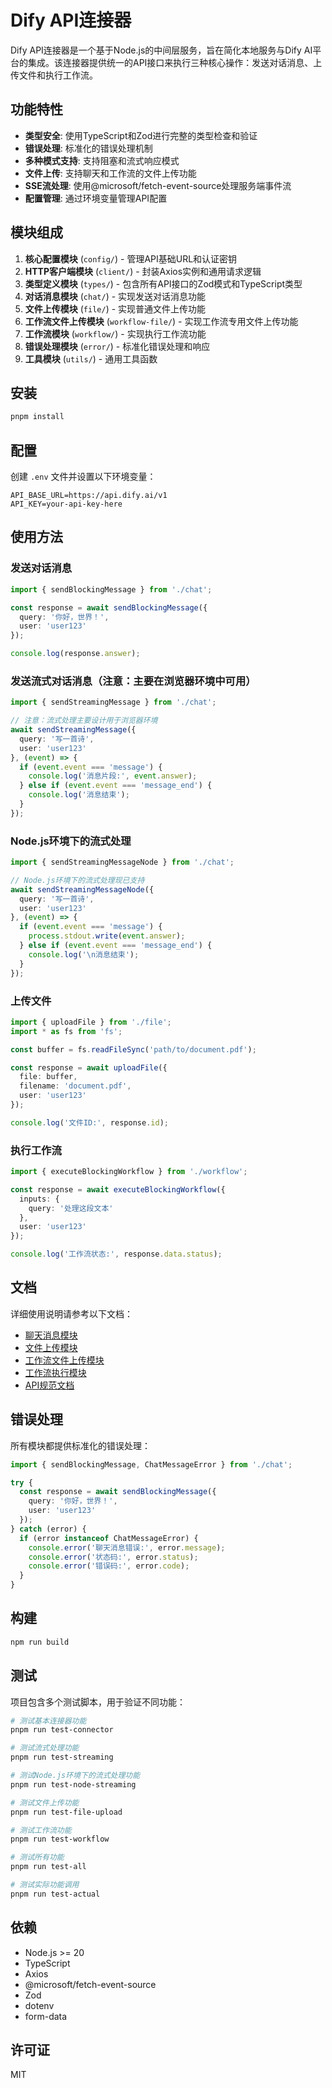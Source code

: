 # Dify API连接器

Dify API连接器是一个基于Node.js的中间层服务，旨在简化本地服务与Dify AI平台的集成。该连接器提供统一的API接口来执行三种核心操作：发送对话消息、上传文件和执行工作流。

## 功能特性

- **类型安全**: 使用TypeScript和Zod进行完整的类型检查和验证
- **错误处理**: 标准化的错误处理机制
- **多种模式支持**: 支持阻塞和流式响应模式
- **文件上传**: 支持聊天和工作流的文件上传功能
- **SSE流处理**: 使用@microsoft/fetch-event-source处理服务端事件流
- **配置管理**: 通过环境变量管理API配置

## 模块组成

1. **核心配置模块** (`config/`) - 管理API基础URL和认证密钥
2. **HTTP客户端模块** (`client/`) - 封装Axios实例和通用请求逻辑
3. **类型定义模块** (`types/`) - 包含所有API接口的Zod模式和TypeScript类型
4. **对话消息模块** (`chat/`) - 实现发送对话消息功能
5. **文件上传模块** (`file/`) - 实现普通文件上传功能
6. **工作流文件上传模块** (`workflow-file/`) - 实现工作流专用文件上传功能
7. **工作流模块** (`workflow/`) - 实现执行工作流功能
8. **错误处理模块** (`error/`) - 标准化错误处理和响应
9. **工具模块** (`utils/`) - 通用工具函数

## 安装

```bash
pnpm install
```

## 配置

创建 `.env` 文件并设置以下环境变量：

```env
API_BASE_URL=https://api.dify.ai/v1
API_KEY=your-api-key-here
```

## 使用方法

### 发送对话消息

```typescript
import { sendBlockingMessage } from './chat';

const response = await sendBlockingMessage({
  query: '你好，世界！',
  user: 'user123'
});

console.log(response.answer);
```

### 发送流式对话消息（注意：主要在浏览器环境中可用）

```typescript
import { sendStreamingMessage } from './chat';

// 注意：流式处理主要设计用于浏览器环境
await sendStreamingMessage({
  query: '写一首诗',
  user: 'user123'
}, (event) => {
  if (event.event === 'message') {
    console.log('消息片段:', event.answer);
  } else if (event.event === 'message_end') {
    console.log('消息结束');
  }
});
```

### Node.js环境下的流式处理

```typescript
import { sendStreamingMessageNode } from './chat';

// Node.js环境下的流式处理现已支持
await sendStreamingMessageNode({
  query: '写一首诗',
  user: 'user123'
}, (event) => {
  if (event.event === 'message') {
    process.stdout.write(event.answer);
  } else if (event.event === 'message_end') {
    console.log('\n消息结束');
  }
});
```

### 上传文件

```typescript
import { uploadFile } from './file';
import * as fs from 'fs';

const buffer = fs.readFileSync('path/to/document.pdf');

const response = await uploadFile({
  file: buffer,
  filename: 'document.pdf',
  user: 'user123'
});

console.log('文件ID:', response.id);
```

### 执行工作流

```typescript
import { executeBlockingWorkflow } from './workflow';

const response = await executeBlockingWorkflow({
  inputs: {
    query: '处理这段文本'
  },
  user: 'user123'
});

console.log('工作流状态:', response.data.status);
```

## 文档

详细使用说明请参考以下文档：

- [聊天消息模块](./src/chat/README.md)
- [文件上传模块](./src/file/README.md)
- [工作流文件上传模块](./src/workflow-file/README.md)
- [工作流执行模块](./src/workflow/README.md)
- [API规范文档](./docs/)

## 错误处理

所有模块都提供标准化的错误处理：

```typescript
import { sendBlockingMessage, ChatMessageError } from './chat';

try {
  const response = await sendBlockingMessage({
    query: '你好，世界！',
    user: 'user123'
  });
} catch (error) {
  if (error instanceof ChatMessageError) {
    console.error('聊天消息错误:', error.message);
    console.error('状态码:', error.status);
    console.error('错误码:', error.code);
  }
}
```

## 构建

```bash
npm run build
```

## 测试

项目包含多个测试脚本，用于验证不同功能：

```bash
# 测试基本连接器功能
pnpm run test-connector

# 测试流式处理功能
pnpm run test-streaming

# 测试Node.js环境下的流式处理功能
pnpm run test-node-streaming

# 测试文件上传功能
pnpm run test-file-upload

# 测试工作流功能
pnpm run test-workflow

# 测试所有功能
pnpm run test-all

# 测试实际功能调用
pnpm run test-actual
```

## 依赖

- Node.js >= 20
- TypeScript
- Axios
- @microsoft/fetch-event-source
- Zod
- dotenv
- form-data

## 许可证

MIT